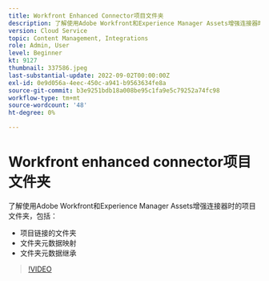 ```yaml
---
title: Workfront Enhanced Connector项目文件夹
description: 了解使用Adobe Workfront和Experience Manager Assets增强连接器时的项目文件夹。
version: Cloud Service
topic: Content Management, Integrations
role: Admin, User
level: Beginner
kt: 9127
thumbnail: 337586.jpeg
last-substantial-update: 2022-09-02T00:00:00Z
exl-id: 0e9d056a-4eec-450c-a941-b9563634fe8a
source-git-commit: b3e9251bdb18a008be95c1fa9e5c79252a74fc98
workflow-type: tm+mt
source-wordcount: '48'
ht-degree: 0%

---
```


# Workfront enhanced connector项目文件夹

了解使用Adobe Workfront和Experience Manager Assets增强连接器时的项目文件夹，包括：

+ 项目链接的文件夹
+ 文件夹元数据映射
+ 文件夹元数据继承

>[!VIDEO](https://video.tv.adobe.com/v/337586?quality=12&learn=on)
